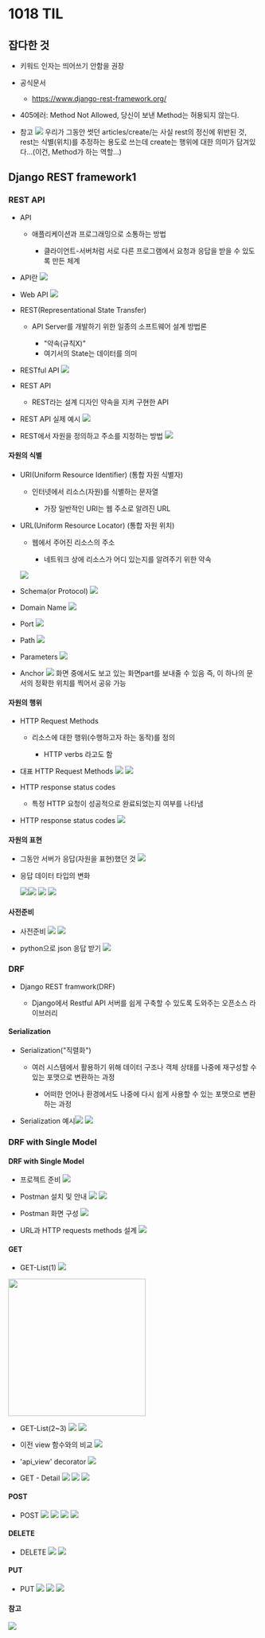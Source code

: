 # 1018 TIL

## 잡다한 것

- 키워드 인자는  띄어쓰기 안함을 권장

- 공식문서 
  
  - https://www.django-rest-framework.org/

- 405에러: Method Not Allowed, 당신이 보낸 Method는 허용되지 않는다.

- 참고
  ![](1018_assets/2023-10-18-10-36-50-image.png)
  우리가 그동안 썻던 articles/create/는 사실 rest의 정신에 위반된 것, rest는 식별(위치)를 추정하는 용도로 쓰는데 create는 행위에 대한 의미가 담겨있다...(이건, Method가 하는 역할...)

## Django REST framework1

### REST API

- API
  
  - 애플리케이션과 프로그래밍으로 소통하는 방법
    
    - 클라이언트-서버처럼 서로 다른 프로그램에서 요청과 응답을 받을 수 있도록 만든 체계

- API란
  ![](1018_assets\2023-10-17-20-22-45-image.png)

- Web API
  ![](1018_assets\2023-10-17-20-23-46-image.png)

- REST(Representational State Transfer)
  
  - API Server를 개발하기 위한 일종의 소프트웨어 설계 방법론
    
    - "약속(규칙X)"
    - 여기서의 State는 데이터를 의미

- RESTful API
  ![](1018_assets\2023-10-17-20-25-10-image.png)

- REST API
  
  - REST라는 설계 디자인 약속을 지켜 구현한 API

- REST API 실제 예시
  ![](1018_assets\2023-10-17-20-26-37-image.png)

- REST에서 자원을 정의하고 주소를 지정하는 방법
  ![](1018_assets\2023-10-17-20-27-00-image.png)

#### 자원의 식별

- URI(Uniform Resource Identifier) (통합 자원 식별자)
  
  - 인터넷에서 리소스(자원)를 식별하는 문자열
    
    - 가장 일반적인 URI는 웹 주소로 알려진 URL

- URL(Uniform Resource Locator) (통합 자원 위치)
  
  - 웹에서 주어진 리소스의 주소
    
    - 네트워크 상에 리소스가 어디 있는지를 알려주기 위한 약속
  
  ![](1018_assets\2023-10-17-20-29-53-image.png)

- Schema(or Protocol)
  ![](1018_assets\2023-10-17-20-30-18-image.png)

- Domain Name
  ![](1018_assets\2023-10-17-20-30-40-image.png)

- Port
  ![](1018_assets\2023-10-17-20-30-53-image.png)

- Path
  ![](1018_assets\2023-10-17-20-31-04-image.png)

- Parameters
  ![](1018_assets\2023-10-17-20-31-17-image.png)

- Anchor
  ![](1018_assets\2023-10-17-20-31-30-image.png)
  화면 중에서도 보고 있는 화면part를 보내줄 수 있음
  즉, 이 하나의 문서의 정확한 위치를 찍어서 공유 가능 

#### 자원의 행위

- HTTP Request Methods
  
  - 리소스에 대한 행위(수행하고자 하는 동작)를 정의
    
    - HTTP verbs 라고도 함

- 대표 HTTP Request Methods
  ![](1018_assets\2023-10-17-20-33-19-image.png)
  ![](1018_assets/2023-10-18-09-30-35-image.png)

- HTTP response status codes
  
  - 특정 HTTP 요청이 성공적으로 완료되었는지 여부를 나타냄

- HTTP response status codes
  ![](1018_assets\2023-10-17-20-34-17-image.png)

#### 자원의 표현

- 그동안 서버가 응답(자원을 표현)했던 것
  ![](1018_assets\2023-10-17-20-34-51-image.png)

- 응답 데이터 타입의 변화
  
  ![](1018_assets/2023-10-18-09-34-03-image.png)![](1018_assets\2023-10-17-20-35-14-image.png)
  ![](1018_assets\2023-10-17-20-35-22-image.png)
  ![](1018_assets\2023-10-17-20-35-30-image.png)

#### 사전준비

- 사전준비
  ![](1018_assets\2023-10-17-20-35-54-image.png)
  ![](1018_assets\2023-10-17-20-36-01-image.png)

- python으로 json 응답 받기
  ![](1018_assets\2023-10-17-20-36-23-image.png)

### DRF

- Django REST framwork(DRF)
  
  - Django에서 Restful API 서버를 쉽게 구축할 수 있도록 도와주는 오픈소스 라이브러리

#### Serialization

- Serialization("직렬화")
  
  - 여러 시스템에서 활용하기 위해 데이터 구조나 객체 상태를 나중에 재구성할 수 있는 포맷으로 변환하는 과정
    
    - 어떠한 언어나 환경에서도 나중에 다시 쉽게 사용할 수 있는 포맷으로 변환하는 과정

- Serialization 예시![](1018_assets\2023-10-17-20-38-54-image.png)
  ![](1018_assets\2023-10-17-20-39-04-image.png)

### DRF with Single Model

#### DRF with Single Model

- 프로젝트 준비
  ![](1018_assets\2023-10-17-20-40-33-image.png)

- Postman 설치 및 안내
  ![](1018_assets\2023-10-17-20-40-50-image.png)
  ![](1018_assets\2023-10-17-20-40-57-image.png)

- Postman 화면 구성
  ![](1018_assets\2023-10-17-20-41-18-image.png)

- URL과 HTTP requests methods 설계
  ![](1018_assets\2023-10-17-20-41-46-image.png)

#### GET

- GET-List(1)
  ![](1018_assets\2023-10-17-20-42-14-image.png)

<img title="" src="1018_assets/2023-10-17-20-42-35-image.png" alt="" width="276">

- GET-List(2~3)
  ![](1018_assets\2023-10-17-20-43-09-image.png)
  ![](1018_assets\2023-10-17-20-43-19-image.png)

- 이전 view 함수와의 비교
  ![](1018_assets\2023-10-17-20-43-42-image.png)

- 'api_view' decorator
  ![](1018_assets\2023-10-17-20-44-06-image.png)

- GET - Detail
  ![](1018_assets\2023-10-17-20-44-24-image.png)
  ![](1018_assets\2023-10-17-20-44-32-image.png)
  ![](1018_assets\2023-10-17-20-44-41-image.png)

#### POST

- POST
  ![](1018_assets\2023-10-17-20-45-07-image.png)
  ![](1018_assets\2023-10-17-20-45-15-image.png)
  ![](1018_assets\2023-10-17-20-45-22-image.png)
  ![](1018_assets\2023-10-17-20-45-32-image.png)

#### DELETE

- DELETE
  ![](1018_assets\2023-10-17-20-45-52-image.png)
  ![](1018_assets\2023-10-17-20-46-02-image.png)

#### PUT

- PUT
  ![](1018_assets\2023-10-17-20-46-22-image.png)
  ![](1018_assets\2023-10-17-20-46-31-image.png)
  ![](1018_assets\2023-10-17-20-46-39-image.png)

#### 참고

![](1018_assets\2023-10-17-20-46-55-image.png)
